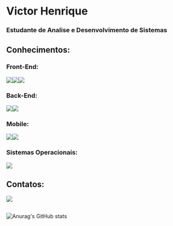 # Victor Henrique

### Estudante de Analise e Desenvolvimento de Sistemas

## Conhecimentos:

### Front-End:

<img src="https://img.shields.io/badge/HTML-E34F26?style=for-the-badge&logo=html5&logoColor=white"><img src="https://img.shields.io/badge/CSS3-1572B6?style=for-the-badge&logo=css3&logoColor=white"><img src="https://img.shields.io/badge/Bootstrap-563D7C?style=for-the-badge&logo=bootstrap&logoColor=white">

### Back-End:
<img src="https://img.shields.io/badge/Java-ED8B00?style=for-the-badge&logo=java&logoColor=white"><img src="https://img.shields.io/badge/MySQL-005C84?style=for-the-badge&logo=mysql&logoColor=white">

### Mobile:

<img src="https://img.shields.io/badge/Android_Studio-3DDC84?style=for-the-badge&logo=android-studio&logoColor=white"><img src="https://img.shields.io/badge/React_Native-20232A?style=for-the-badge&logo=react&logoColor=61DAFB">

### Sistemas Operacionais:

<img src="https://img.shields.io/badge/Windows-0078D6?style=for-the-badge&logo=windows&logoColor=white">

## Contatos:

<a href="https://www.linkedin.com/in/victor-henrique-3a54b8251/"> <img src="https://img.shields.io/badge/linkedin-%230077B5.svg?style=for-the-badge&logo=linkedin">  </a>
##
![Anurag's GitHub stats](https://github-readme-stats.vercel.app/api?username=Vitinn04&show_icons=true&theme=tokyonight)
